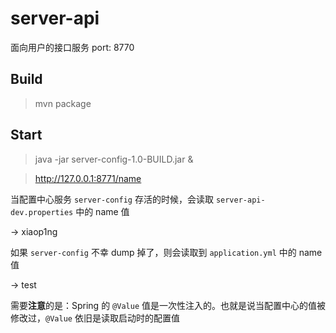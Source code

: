 # server-api

面向用户的接口服务 port: 8770

## Build

> mvn package

## Start

>  java -jar server-config-1.0-BUILD.jar &


> http://127.0.0.1:8771/name

当配置中心服务 `server-config` 存活的时候，会读取 `server-api-dev.properties` 中的 name 值

-> xiaop1ng

如果 `server-config` 不幸 dump 掉了，则会读取到 `application.yml` 中的 name 值

-> test

需要**注意**的是：Spring 的 `@Value` 值是一次性注入的。也就是说当配置中心的值被修改过，`@Value` 依旧是读取启动时的配置值